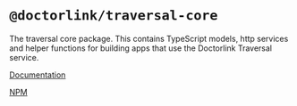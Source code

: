 # `@doctorlink/traversal-core`

The traversal core package. This contains TypeScript models, http services and helper functions for building apps that use the Doctorlink Traversal service.

[Documentation](https://npm.doctorlink.com/modules/_doctorlink_traversal_core)

[NPM](https://www.npmjs.com/package/@doctorlink/traversal_core)
